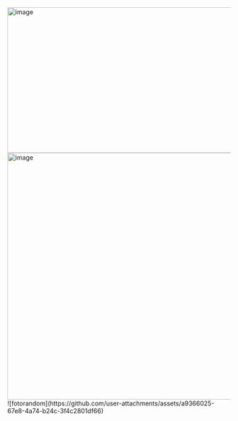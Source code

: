 <img width="705" height="328" alt="image" src="https://github.com/user-attachments/assets/e02fa8a8-cfc5-441f-b658-d98f59c9ada4" />

<img width="584" height="556" alt="image" src="https://github.com/user-attachments/assets/5435105f-9f5a-4539-a513-79db2c6024cd" />
![fotorandom](https://github.com/user-attachments/assets/a9366025-67e8-4a74-b24c-3f4c2801df66)
